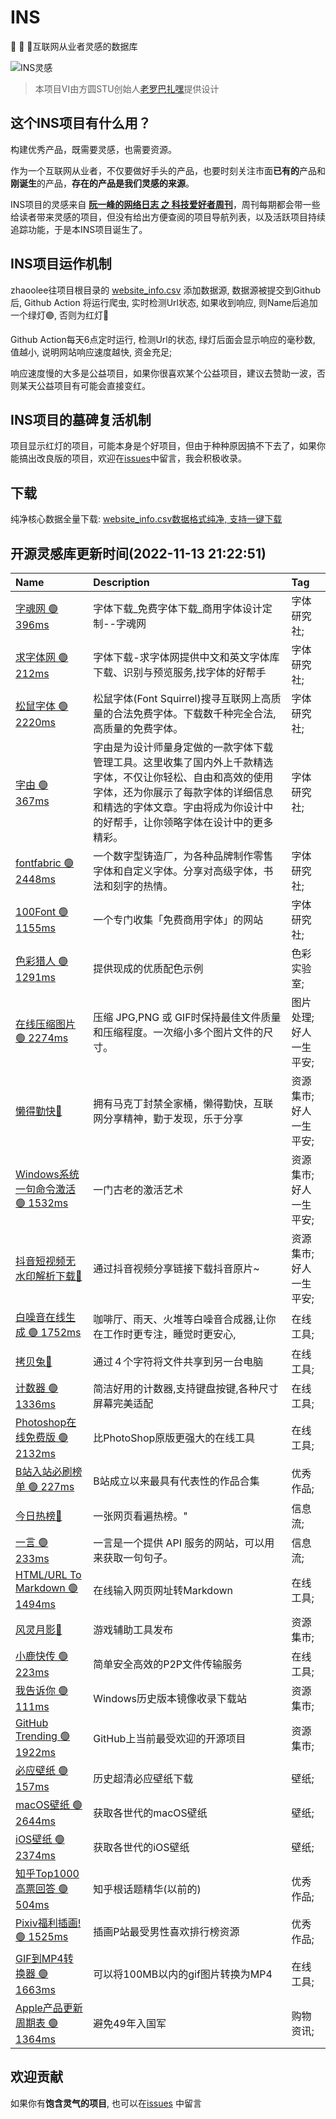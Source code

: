 # INS

🍭 🍭 🍭互联网从业者灵感的数据库

![INS灵感](https://raw.githubusercontent.com/zhaoolee/ins/master/media/ins.png)

> 本项目VI由方圆STU创始人[老罗巴扎嘿](https://huaban.com/user/syy946795671)提供设计

## 这个INS项目有什么用？

构建优秀产品，既需要灵感，也需要资源。

作为一个互联网从业者，不仅要做好手头的产品，也要时刻关注市面**已有的**产品和**刚诞生**的产品，**存在的产品是我们灵感的来源**。

INS项目的灵感来自 [**阮一峰的网络日志 之 科技爱好者周刊**](https://www.ruanyifeng.com/blog/weekly/)，周刊每期都会带一些给读者带来灵感的项目，但没有给出方便查阅的项目导航列表，以及活跃项目持续追踪功能，于是本INS项目诞生了。

## INS项目运作机制

zhaoolee往项目根目录的 [website_info.csv](https://github.com/zhaoolee/ins/blob/main/website_info.csv) 添加数据源, 数据源被提交到Github 后, Github Action 将运行爬虫, 实时检测Url状态, 如果收到响应, 则Name后追加一个绿灯🟢, 否则为红灯🔴

Github Action每天6点定时运行, 检测Url的状态, 绿灯后面会显示响应的毫秒数, 值越小, 说明网站响应速度越快, 资金充足; 

响应速度慢的大多是公益项目，如果你很喜欢某个公益项目，建议去赞助一波，否则某天公益项目有可能会直接变红。

## INS项目的墓碑复活机制

项目显示红灯的项目，可能本身是个好项目，但由于种种原因搞不下去了，如果你能搞出改良版的项目，欢迎在[issues](https://github.com/zhaoolee/ins/issues)中留言，我会积极收录。

## 下载

纯净核心数据全量下载: [website_info.csv数据格式纯净, 支持一键下载](https://raw.githubusercontent.com/zhaoolee/ins/main/website_info.csv)



## 开源灵感库更新时间(2022-11-13 21:22:51)

| Name                                                                                                                                                                    | Description                                                                                                     | Tag          |
|:------------------------------------------------------------------------------------------------------------------------------------------------------------------------|:----------------------------------------------------------------------------------------------------------------|:-------------|
| [字魂网 🟢 396ms](https://izihun.com/)                                                                                                                                      | 字体下载_免费字体下载_商用字体设计定制--字魂网                                                                                       | 字体研究社;       |
| [求字体网 🟢 212ms](https://www.qiuziti.com/)                                                                                                                                | 字体下载-求字体网提供中文和英文字体库下载、识别与预览服务,找字体的好帮手                                                                           | 字体研究社;       |
| [松鼠字体 🟢 2220ms](https://www.fontsquirrel.com/)                                                                                                                          | 松鼠字体(Font Squirrel)搜寻互联网上高质量的合法免费字体。下载数千种完全合法,高质量的免费字体。                                                         | 字体研究社;       |
| [字由 🟢 367ms](https://www.hellofont.cn/)                                                                                                                                 | 字由是为设计师量身定做的一款字体下载管理工具。这里收集了国内外上千款精选字体，不仅让你轻松、自由和高效的使用字体，还为你展示了每款字体的详细信息和精选的字体文章。字由将成为你设计中的好帮手，让你领略字体在设计中的更多精彩。 | 字体研究社;       |
| [fontfabric 🟢 2448ms](https://www.fontfabric.com/)                                                                                                                      | 一个数字型铸造厂，为各种品牌制作零售字体和自定义字体。分享对高级字体，书法和刻字的热情。                                                                    | 字体研究社;       |
| [100Font 🟢 1155ms](https://www.100font.com/)                                                                                                                            | 一个专门收集「免费商用字体」的网站                                                                                               | 字体研究社;       |
| [色彩猎人 🟢 1291ms](https://colorhunt.co/)                                                                                                                                  | 提供现成的优质配色示例                                                                                                     | 色彩实验室;       |
| [在线压缩图片 🟢 2274ms](https://www.iloveimg.com/zh-cn/compress-image)                                                                                                        | 压缩 JPG,PNG 或 GIF时保持最佳文件质量和压缩程度。一次缩小多个图片文件的尺寸。                                                                   | 图片处理;好人一生平安; |
| [懒得勤快🔴](https://masuit.com/)                                                                                                                                            | 拥有马克丁封禁全家桶，懒得勤快，互联网分享精神，勤于发现，乐于分享                                                                               | 资源集市;好人一生平安; |
| [Windows系统一句命令激活 🟢 1532ms](https://v0v.bid/)                                                                                                                            | 一门古老的激活艺术                                                                                                       | 资源集市;好人一生平安; |
| [抖音短视频无水印解析下载🔴](http://tool.liumingye.cn/douyin/)                                                                                                                       | 通过抖音视频分享链接下载抖音原片~                                                                                               | 资源集市;好人一生平安; |
| [白噪音在线生成 🟢 1752ms](https://neal.fun/ambient-chaos/)                                                                                                                     | 咖啡厅、雨天、火堆等白噪音合成器,让你在工作时更专注，睡觉时更安心,                                                                              | 在线工具;        |
| [拷贝兔🔴](http://cp.anyknew.com/)                                                                                                                                          | 通过４个字符将文件共享到另一台电脑                                                                                               | 在线工具;        |
| [计数器 🟢 1336ms](https://cn.piliapp.com/counter/)                                                                                                                         | 简洁好用的计数器,支持键盘按键,各种尺寸屏幕完美适配                                                                                      | 在线工具;        |
| [Photoshop在线免费版 🟢 2132ms](https://www.photopea.com/)                                                                                                                    | 比PhotoShop原版更强大的在线工具                                                                                            | 在线工具;        |
| [B站入站必刷榜单 🟢 227ms](https://www.bilibili.com/h5/good-history)                                                                                                            | B站成立以来最具有代表性的作品合集                                                                                               | 优秀作品;        |
| [今日热榜🔴](https://tophub.today/)                                                                                                                                          | 一张网页看遍热榜。"                                                                                                      | 信息流;         |
| [一言 🟢 233ms](https://hitokoto.cn/)                                                                                                                                      | 一言是一个提供 API 服务的网站，可以用来获取一句句子。                                                                                   | 信息流;         |
| [HTML/URL To Markdown 🟢 1494ms](https://devtool.tech/html-md)                                                                                                           | 在线输入网页网址转Markdown                                                                                               | 在线工具;        |
| [风灵月影🔴](https://flingtrainer.com/cn/community/forums/trainer-release/)                                                                                                  | 游戏辅助工具发布                                                                                                        | 资源集市;        |
| [小鹿快传 🟢 223ms](https://deershare.com/send)                                                                                                                              | 简单安全高效的P2P文件传输服务                                                                                                | 在线工具;        |
| [我告诉你 🟢 111ms](https://msdn.itellyou.cn/)                                                                                                                               | Windows历史版本镜像收录下载站                                                                                              | 资源集市;        |
| [GitHub Trending 🟢 1922ms](https://github.com/trending)                                                                                                                 | GitHub上当前最受欢迎的开源项目                                                                                              | 资源集市;        |
| [必应壁纸 🟢 157ms](https://www.todaybing.com/)                                                                                                                              | 历史超清必应壁纸下载                                                                                                      | 壁纸;          |
| [macOS壁纸 🟢 2644ms](https://photos.google.com/share/AF1QipNNQyeVrqxBdNmBkq9ILswizuj-RYJFNt5GlxJZ90Y6hx0okrVSLKSnmFFbX7j5Mg?key=RV8tSXVJVGdfS1RIQUI0Q3RZZVhlTmw0WmhFZ2V3) | 获取各世代的macOS壁纸                                                                                                   | 壁纸;          |
| [iOS壁纸 🟢 2374ms](https://photos.google.com/share/AF1QipNi8VN2pw2Ya_xCV8eFgzEZmiXDy1-GwhXbqFtvXoH3HypF10as9puV8FdoVZpOZA?key=WkZjQTIxQTM5a01oZkNUYTE2ZllKTVJKZk1CMTR3)   | 获取各世代的iOS壁纸                                                                                                     | 壁纸;          |
| [知乎Top1000高票回答 🟢 504ms](https://www.zhihu.com/topic/19776749/top-answers)                                                                                               | 知乎根话题精华(以前的)                                                                                                    | 优秀作品;        |
| [Pixiv福利插画! 🟢 1525ms](https://www.pixiv.net/ranking.php?mode=male)                                                                                                      | 插画P站最受男性喜欢排行榜资源                                                                                                 | 优秀作品;        |
| [GIF到MP4转换器 🟢 1663ms](https://convertio.co/zh/gif-mp4/)                                                                                                                 | 可以将100MB以内的gif图片转换为MP4                                                                                          | 在线工具;        |
| [Apple产品更新周期表 🟢 1364ms](https://buyersguide.macrumors.com/)                                                                                                             | 避免49年入国军                                                                                                        | 购物资讯;        |




## 欢迎贡献

如果你有**饱含灵气的项目**, 也可以在[issues](https://github.com/zhaoolee/ins/issues) 中留言